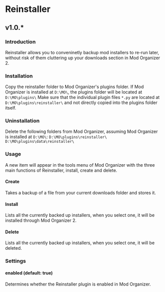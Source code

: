 # Reinstaller
## v1.0.*

### Introduction
Reinstaller allows you to conveninetly backup mod installers to re-run later, without risk of them cluttering up your downloads section in Mod Organizer 2.

### Installation
Copy the reinstaller folder to Mod Organizer's plugins folder. If Mod Organizer is installed at `D:\MO\`, the plugins folder will be located at `D:\MO\plugins\`
Make sure that the individual plugin files `*.py` are located at `D:\MO\plugins\reinstaller\` and not directly copied into the plugins folder itself.

### Uninstallation
Delete the following folders from Mod Organizer, assuming Mod Organizer is installed at `D:\MO\`:
`D:\MO\plugins\reinstaller\`
`D:\MO\plugins\data\reinstaller\`

### Usage
A new item will appear in the tools menu of Mod Organizer with the three main functions of Reinstaller, install, create and delete.

#### Create
Takes a backup of a file from your current downloads folder and stores it.

#### Install
Lists all the currently backed up installers, when you select one, it will be installed through Mod Organizer 2.

#### Delete
Lists all the currently backed up installers, when you select one, it will be deleted.

### Settings

#### enabled (default: true)
Determines whether the Reinstaller plugin is enabled in Mod Organizer.
